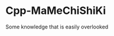 # Cpp-MaMeChiShiKi
Some knowledge that is easily overlooked

[My Notion Address]: https://scratched-garnet-077.notion.site/eb680488148b42cf805325291c9ea324?v=f89bc110c9274a8b98590e182e221422	"My Notion Address"



